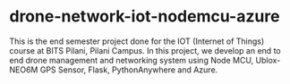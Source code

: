 # drone-network-iot-nodemcu-azure
This is the end semester project done for the IOT (Internet of Things) course at BITS Pilani, Pilani Campus. In this project, we develop an end to end drone management and networking system using Node MCU, Ublox-NEO6M GPS Sensor, Flask, PythonAnywhere and Azure.
